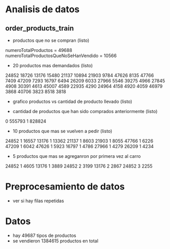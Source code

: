 #	Analisis de datos

##	order_products_train

* productos que no se compran (listo)

numeroTotalProductos = 49688
numeroTotalProductosQueNoSeHanVendido = 10566

	
* 20 productos mas demandados (listo)

24852    18726
13176    15480
21137    10894
21903     9784
47626     8135
47766     7409
47209     7293
16797     6494
26209     6033
27966     5546
39275     4966
27845     4908
30391     4613
45007     4589
22935     4290
24964     4158
4920      4059
46979     3868
40706     3823
8518      3818

* grafico productos vs cantidad de producto llevado (listo)


* cantidad de productos que han sido comprados anteriormente (listo)

0    555793
1    828824


* 10 productos que mas se vuelven a pedir (listo)

24852        1                           16557
13176        1                           13362
21137        1                            8603
21903        1                            8055
47766        1                            6226
47209        1                            6042
47626        1                            5923
16797        1                            4786
27966        1                            4279
26209        1                            4234


* 5 productos que mas se agreganron por primera vez al carro

24852        1                         4605
13176        1                         3889
24852        2                         3199
13176        2                         2867
24852        3                         2255


#	Preprocesamiento de datos

* ver si hay filas repetidas


#	Datos

* hay 49687 tipos de productos
* se vendieron 1384615 productos en total
